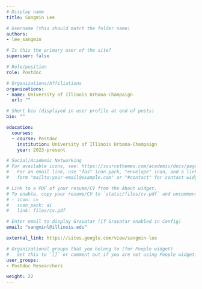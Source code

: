 ```yaml
---
# Display name
title: Sangmin Lee

# Username (this should match the folder name)
authors:
- lee_sangmin

# Is this the primary user of the site?
superuser: false

# Role/position
role: Postdoc

# Organizations/Affiliations
organizations:
- name: University of Illinois Urbana-Champaign
  url: ""

# Short bio (displayed in user profile at end of posts)
bio: ""

education:
  courses:
  - course: Postdoc
    institution: University of Illinois Urbana-Champaign
    year: 2023-present

# Social/Academic Networking
# For available icons, see: https://sourcethemes.com/academic/docs/page-builder/#icons
#   For an email link, use "fas" icon pack, "envelope" icon, and a link in the
#   form "mailto:your-email@example.com" or "#contact" for contact widget.

# Link to a PDF of your resume/CV from the About widget.
# To enable, copy your resume/CV to `static/files/cv.pdf` and uncomment the lines below.
# - icon: cv
#   icon_pack: ai
#   link: files/cv.pdf

# Enter email to display Gravatar (if Gravatar enabled in Config)
email: "sangminl@illinois.edu"

external_link: https://sites.google.com/view/sangmin-lee

# Organizational groups that you belong to (for People widget)
#   Set this to `[]` or comment out if you are not using People widget.
user_groups:
- Postdoc Researchers

weight: 22
---
```

